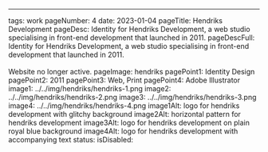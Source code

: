 ---
tags: work
pageNumber: 4
date: 2023-01-04
pageTitle: Hendriks Development
pageDesc: Identity for Hendriks Development, a web studio specialising in front-end development that launched in 2011.
pageDescFull: Identity for Hendriks Development, a web studio specialising in front-end development that launched in 2011.</br></br>Website no longer active.
pageImage: hendriks
pagePoint1: Identity Design
pagePoint2: 2011
pagePoint3: Web, Print
pagePoint4: Adobe Illustrator
image1: ../../img/hendriks/hendriks-1.png
image2: ../../img/hendriks/hendriks-2.png
image3: ../../img/hendriks/hendriks-3.png
image4: ../../img/hendriks/hendriks-4.png
image1Alt: logo for hendriks development with glitchy background
image2Alt: horizontal pattern for hendriks development
image3Alt: logo for hendriks development on plain royal blue background
image4Alt: logo for hendriks development with accompanying text
status: 
isDisabled: 